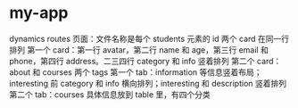 # my-app

dynamics routes 页面：文件名称是每个 students 元素的 id
两个 card 在同一行排列
第一个 card：第一行 avatar，第二行 name 和 age，第三行 email 和 phone，第四行 address。二三四行 category 和 info 竖着排列
第二个 card：about 和 courses 两个 tags
第一个 tab：information 等信息竖着布局；interesting 前 category 和 info 横向排列；interesting 和 description 竖着排列
第二个 tab：courses 具体信息放到 table 里，有四个分类
